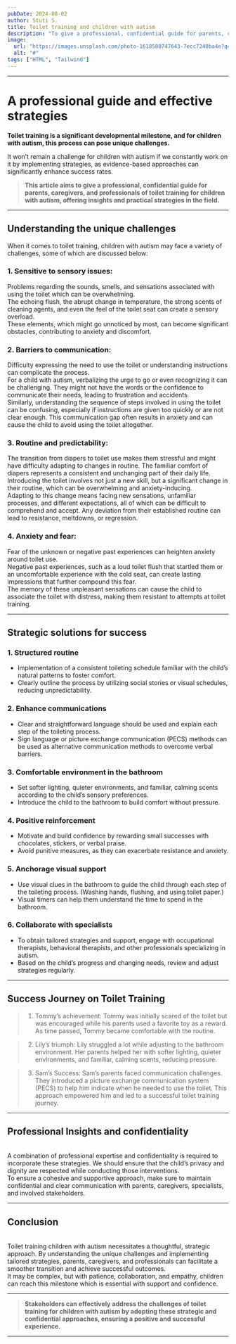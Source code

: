 ```yaml
---
pubDate: 2024-08-02
author: Stuti S.
title: Toilet training and children with autism
description: "To give a professional, confidential guide for parents, caregivers, and professionals of toilet training for children with autism, offering insights and practical strategies in the field." 
image:
  url: "https://images.unsplash.com/photo-1618580747643-7ecc7240ba4e?q=80&w=2787&auto=format&fit=crop&ixlib=rb-4.0.3&ixid=M3wxMjA3fDB8MHxwaG90by1wYWdlfHx8fGVufDB8fHx8fA%3D%3D"
  alt: "#"
tags: ["HTML", "Tailwind"]
---
```


*** 
# A professional guide and effective strategies

**Toilet training is a significant developmental milestone, and for children with autism, this process can pose unique challenges.** 

It won’t remain a challenge for children with autism if we constantly work on it by implementing strategies, as evidence-based approaches can significantly enhance success rates.

> **This article aims to give a professional, confidential guide for parents, caregivers, and professionals of toilet training for children with autism, offering insights and practical strategies in the field.** 

***
## Understanding the unique challenges

When it comes to toilet training, children with autism may face a variety of challenges, some of which are discussed below:

### 1. Sensitive to sensory issues: 
Problems regarding the sounds, smells, and sensations associated with using the toilet which can be overwhelming.
<br>
The echoing flush, the abrupt change in temperature, the strong scents of cleaning agents, and even the feel of the toilet seat can create a sensory overload. 
<br>
These elements, which might go unnoticed by most, can become significant obstacles, contributing to anxiety and discomfort.

### 2. Barriers to communication:
Difficulty expressing the need to use the toilet or understanding instructions can complicate the process.
<br>
For a child with autism, verbalizing the urge to go or even recognizing it can be challenging. They might not have the words or the confidence to communicate their needs, leading to frustration and accidents.
<br>
Similarly, understanding the sequence of steps involved in using the toilet can be confusing, especially if instructions are given too quickly or are not clear enough. This communication gap often results in anxiety and can cause the child to avoid using the toilet altogether.

### 3. Routine and predictability:
The transition from diapers to toilet use makes them stressful and might have difficulty adapting to changes in routine. The familiar comfort of diapers represents a consistent and unchanging part of their daily life.
<br>
Introducing the toilet involves not just a new skill, but a significant change in their routine, which can be overwhelming and anxiety-inducing.
<br>
Adapting to this change means facing new sensations, unfamiliar processes, and different expectations, all of which can be difficult to comprehend and accept. Any deviation from their established routine can lead to resistance, meltdowns, or regression.

### 4. Anxiety and fear:
Fear of the unknown or negative past experiences can heighten anxiety around toilet use. 
<br>
Negative past experiences, such as a loud toilet flush that startled them or an uncomfortable experience with the cold seat, can create lasting impressions that further compound this fear. 
<br>
The memory of these unpleasant sensations can cause the child to associate the toilet with distress, making them resistant to attempts at toilet training.
***

## Strategic solutions for success

### 1. Structured routine
- Implementation of a consistent toileting schedule familiar with the child’s natural patterns to foster comfort.
- Clearly outline the process by utilizing social stories or visual schedules, reducing unpredictability.

### 2. Enhance communications
- Clear and straightforward language should be used and explain each step of the toileting process.
- Sign language or picture exchange communication (PECS) methods can be used as alternative communication methods to overcome verbal barriers. 

### 3. Comfortable environment in the bathroom
- Set softer lighting, quieter environments, and familiar, calming scents according to the child’s sensory preferences.
- Introduce the child to the bathroom to build comfort without pressure.

### 4. Positive reinforcement 
- Motivate and build confidence by rewarding small successes with chocolates, stickers, or verbal praise.
- Avoid punitive measures, as they can exacerbate resistance and anxiety. 

### 5. Anchorage visual support
- Use visual clues in the bathroom to guide the child through each step of the toileting process. (Washing hands, flushing, and using toilet paper.)
- Visual timers can help them understand the time to spend in the bathroom.

### 6. Collaborate with specialists
- To obtain tailored strategies and support, engage with occupational therapists, behavioral therapists, and other professionals specializing in autism. 
- Based on the child’s progress and changing needs, review and adjust strategies regularly.

***
## Success Journey on Toilet Training 
> 1. Tommy’s achievement: 
Tommy was initially scared of the toilet but was encouraged while his parents used a favorite toy as a reward. As time passed, Tommy became comfortable with the routine.

> 2. Lily’s triumph: 
Lily struggled a lot while adjusting to the bathroom environment. Her parents helped her with softer lighting, quieter environments, and familiar, calming scents, reducing pressure.

> 3. Sam’s Success: 
Sam’s parents faced communication challenges. They introduced a picture exchange communication system (PECS) to help him indicate when he needed to use the toilet. This approach empowered him and led to a successful toilet training journey.

***
## Professional Insights and confidentiality
<br>
A combination of professional expertise and confidentiality is required to incorporate these strategies.
We should ensure that the child’s privacy and dignity are respected while conducting those interventions. 
<br>
To ensure a cohesive and supportive approach, make sure to maintain confidential and clear communication with parents, caregivers, specialists, and involved stakeholders. 

***

## Conclusion
<br>
Toilet training children with autism necessitates a thoughtful, strategic approach. By understanding the unique challenges and implementing tailored strategies, parents, caregivers, and professionals can facilitate a smoother transition and achieve successful outcomes. 
<br>
It may be complex, but with patience, collaboration, and empathy, children can reach this milestone which is essential with support and confidence.

***
> **Stakeholders can effectively address the challenges of toilet training for children with autism by adopting these strategic and confidential approaches, ensuring a positive and successful experience.**
***
